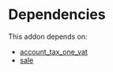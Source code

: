 # Dependencies

This addon depends on:

- [account_tax_one_vat](https://github.com/bringout/oca-financial)
- [sale](https://github.com/bringout/oca-ocb-sale/tree/9c47621e05c4317db98aaea61473df9add3d66b6/odoo-bringout-oca-ocb-sale)
